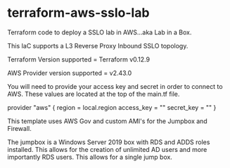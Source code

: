 # terraform-aws-sslo-lab
Terraform code to deploy a SSLO lab in AWS...aka Lab in a Box.

This IaC supports a L3 Reverse Proxy Inbound SSLO topology.

Terraform Version supported = Terraform v0.12.9

AWS Provider version supported = v2.43.0

You will need to provide your access key and secret in order to connect to AWS.
These values are located at the top of the main.tf file.

provider "aws" {
  region = local.region
  access_key = ""
  secret_key = ""
}

This template uses AWS Gov and custom AMI's for the Jumpbox and Firewall.

The jumpbox is a Windows Server 2019 box with RDS and ADDS roles installed.  This allows for the creation of unlimited AD users and more importantly RDS users.  This allows for a single jump box.


